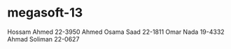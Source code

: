 megasoft-13
===========

Hossam Ahmed 22-3950
Ahmed Osama Saad 22-1811
Omar Nada 19-4332
Ahmad Soliman 22-0627